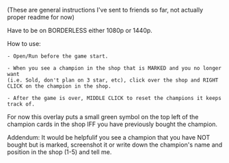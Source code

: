 (These are general instructions I've sent to friends so far, not actually proper readme for now)

Have to be on BORDERLESS either 1080p or 1440p.

How to use:

    - Open/Run before the game start.

    - When you see a champion in the shop that is MARKED and you no longer want 
    (i.e. Sold, don't plan on 3 star, etc), click over the shop and RIGHT CLICK on the champion in the shop.
    
    - After the game is over, MIDDLE CLICK to reset the champions it keeps track of.

For now this overlay puts a small green symbol on the top left of the champion
cards in the shop IFF you have previously bought the champion.

Addendum: It would be helpfulif you see a champion that you have NOT bought but is marked,
 screenshot it or write down the champion's name and position in the shop (1-5) and tell me.